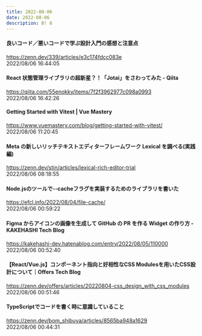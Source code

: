 ```yaml
---
title: 2022-08-06
date: 2022-08-06
description: B! 8
---
```


#### 良いコード／悪いコードで学ぶ設計入門の感想と注意点
https://zenn.dev/339/articles/e3c174fdcc083e<br>
2022/08/06 16:44:05<br>


#### React 状態管理ライブラリの超新星？！「Jotai」をさわってみた - Qiita
https://qiita.com/55enokky/items/7f2f3962977c098a0993<br>
2022/08/06 16:42:26<br>


#### Getting Started with Vitest | Vue Mastery
https://www.vuemastery.com/blog/getting-started-with-vitest/<br>
2022/08/06 11:20:45<br>


#### Meta の新しいリッチテキストエディターフレームワーク Lexical を調べる(実践編)
https://zenn.dev/stin/articles/lexical-rich-editor-trial<br>
2022/08/06 08:18:55<br>


#### Node.jsのツールで--cacheフラグを実装するためのライブラリを書いた
https://efcl.info/2022/08/04/file-cache/<br>
2022/08/06 00:59:22<br>


#### Figma からアイコンの画像を生成して GitHub の PR を作る Widget の作り方 - KAKEHASHI Tech Blog
https://kakehashi-dev.hatenablog.com/entry/2022/08/05/110000<br>
2022/08/06 00:52:40<br>


#### 【React/Vue.js】コンポーネント指向と好相性なCSS Modulesを用いたCSS設計について｜Offers Tech Blog
https://zenn.dev/offers/articles/20220804-css_design_with_css_modules<br>
2022/08/06 00:51:46<br>


#### TypeScriptでコードを書く時に意識していること
https://zenn.dev/bom_shibuya/articles/8565ba948a1629<br>
2022/08/06 00:44:31<br>


